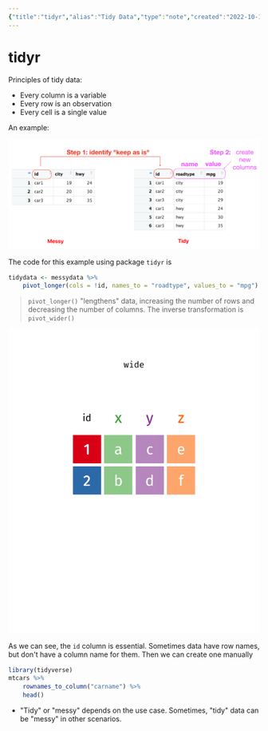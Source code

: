 ```yaml
---
{"title":"tidyr","alias":"Tidy Data","type":"note","created":"2022-10-13T01:40:00","modified":"2022-12-11T20:34:00","dg-publish":true,"sup":[["R Package","r-package"]],"state":"done","permalink":"/tidyr/","dgPassFrontmatter":true,"updated":"2022-12-11T20:34:00"}
---
```



# tidyr

Principles of tidy data:

- Every column is a variable
- Every row is an observation
- Every cell is a single value

An example:

![](https://raw.githubusercontent.com/zcysxy/Figurebed/master/img/20221013014825.png)

The code for this example using package `tidyr` is

```r
tidydata <- messydata %>%
    pivot_longer(cols = !id, names_to = "roadtype", values_to = "mpg")
```

> `pivot_longer()` "lengthens" data, increasing the number of rows and decreasing the number of columns. The inverse transformation  is `pivot_wider()`

![](https://raw.githubusercontent.com/zcysxy/Figurebed/master/img/tidyr-pivoting.gif)

As we can see, the `id` column is essential. Sometimes data have row names, but don't have a column name for them. Then we can create one manually

```r
library(tidyverse)
mtcars %>%
    rownames_to_column("carname") %>%
    head()
```

- <span class="alt-check alt-check-tip">"Tidy" or "messy" depends on the use case. Sometimes, "tidy" data can be "messy" in other scenarios.</span>
